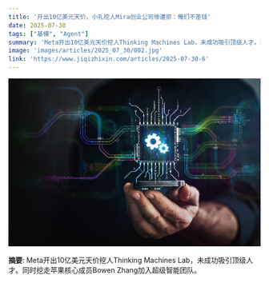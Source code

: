 ```yaml
---
title: '开出10亿美元天价，小扎挖人Mira创业公司惨遭拒：俺们不差钱'
date: 2025-07-30
tags: ["基模", "Agent"]
summary: 'Meta开出10亿美元天价挖人Thinking Machines Lab，未成功吸引顶级人才。同时挖走苹果核心成员Bowen Zhang加入超级智能团队。'
image: 'images/articles/2025_07_30/002.jpg'
link: 'https://www.jiqizhixin.com/articles/2025-07-30-6'
---
```

![开出10亿美元天价，小扎挖人Mira创业公司惨遭拒：俺们不差钱](images/articles/2025_07_30/002.jpg)

**摘要**: Meta开出10亿美元天价挖人Thinking Machines Lab，未成功吸引顶级人才。同时挖走苹果核心成员Bowen Zhang加入超级智能团队。

